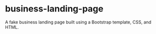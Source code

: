 # business-landing-page
A fake business landing page built using a Bootstrap template, CSS, and HTML.
